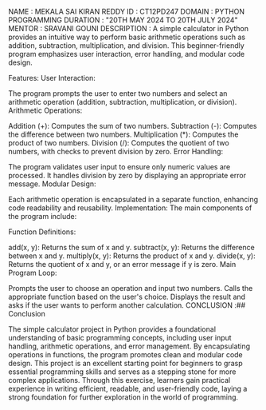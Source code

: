 NAME        : MEKALA SAI KIRAN REDDY
ID          : CT12PD247
DOMAIN      : PYTHON PROGRAMMING
DURATION    : "20TH MAY 2024 TO 20TH JULY 2024"
MENTOR      : SRAVANI GOUNI
DESCRIPTION : A simple calculator in Python provides an intuitive way to perform basic arithmetic operations such as addition, subtraction, multiplication, and division. This beginner-friendly program emphasizes user interaction, error handling, and modular code design.

Features:
User Interaction:

The program prompts the user to enter two numbers and select an arithmetic operation (addition, subtraction, multiplication, or division).
Arithmetic Operations:

Addition (+): Computes the sum of two numbers.
Subtraction (-): Computes the difference between two numbers.
Multiplication (*): Computes the product of two numbers.
Division (/): Computes the quotient of two numbers, with checks to prevent division by zero.
Error Handling:

The program validates user input to ensure only numeric values are processed.
It handles division by zero by displaying an appropriate error message.
Modular Design:

Each arithmetic operation is encapsulated in a separate function, enhancing code readability and reusability.
Implementation:
The main components of the program include:

Function Definitions:

add(x, y): Returns the sum of x and y.
subtract(x, y): Returns the difference between x and y.
multiply(x, y): Returns the product of x and y.
divide(x, y): Returns the quotient of x and y, or an error message if y is zero.
Main Program Loop:

Prompts the user to choose an operation and input two numbers.
Calls the appropriate function based on the user's choice.
Displays the result and asks if the user wants to perform another calculation.
CONCLUSION     :## Conclusion

The simple calculator project in Python provides a foundational understanding of basic programming concepts, including user input handling, arithmetic operations, and error management. By encapsulating operations in functions, the program promotes clean and modular code design. This project is an excellent starting point for beginners to grasp essential programming skills and serves as a stepping stone for more complex applications. Through this exercise, learners gain practical experience in writing efficient, readable, and user-friendly code, laying a strong foundation for further exploration in the world of programming.
